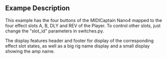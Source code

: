 ## Exampe Description

This example has the four buttons of the MIDICaptain Nano4 mapped to the four effect slots A, B, DLY and REV of the Player. To control other slots, just change the "slot_id" parameters in switches.py.

The display features header and footer for display of the corresponding effect slot states, as well as a big rig name display and a small display showing the amp name.